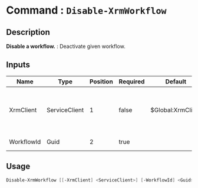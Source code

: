 # Command : `Disable-XrmWorkflow` 

## Description

**Disable a workflow.** : Deactivate given workflow.

## Inputs

Name|Type|Position|Required|Default|Description
----|----|--------|--------|-------|-----------
XrmClient|ServiceClient|1|false|$Global:XrmClient|Xrm connector initialized to target instance. Use latest one by default. (CrmServiceClient)
WorkflowId|Guid|2|true||Workflow unique identifier.


## Usage

```Powershell 
Disable-XrmWorkflow [[-XrmClient] <ServiceClient>] [-WorkflowId] <Guid> [<CommonParameters>]
``` 


